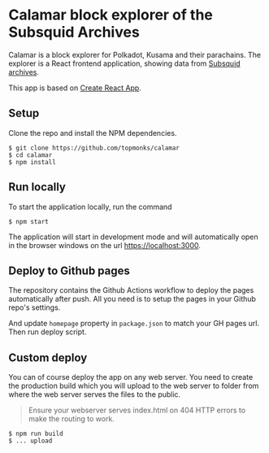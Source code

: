 # Calamar block explorer of the Subsquid Archives

Calamar is a block explorer for Polkadot, Kusama and their parachains. The explorer is a React frontend application, showing data from [Subsquid archives](https://github.com/subsquid/archive-registry).

This app is based on [Create React App](https://facebook.github.io/create-react-app/docs/getting-started).

## Setup

Clone the repo and install the NPM dependencies.

```
$ git clone https://github.com/topmonks/calamar
$ cd calamar
$ npm install
```

## Run locally

To start the application locally, run the command

```
$ npm start
```

The application will start in development mode and will automatically open in the browser windows on the url [https://localhost:3000](https://localhost:3000).

## Deploy to Github pages

The repository contains the Github Actions workflow to deploy the pages automatically after push. All you need is to setup the pages in your Github repo's settings.

And update `homepage` property in `package.json` to match your GH pages url. Then run deploy script.

## Custom deploy

You can of course deploy the app on any web server. You need to create the production build which you will upload to the web server to folder from where the web server serves the files to the public.

> Ensure your webserver serves index.html on 404 HTTP errors to make the routing to work.

```
$ npm run build
$ ... upload
```
